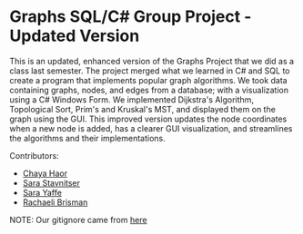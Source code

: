 # Graphs SQL/C# Group Project - Updated Version

This is an updated, enhanced version of the Graphs Project that we did as a class last semester.
The project merged what we learned in C# and SQL to create a program that implements popular graph algorithms.
We took data containing graphs, nodes, and edges from a database; with a visualization using a C# Windows Form.
We implemented Dijkstra's Algorithm, Topological Sort, Prim's and Kruskal's MST, 
and displayed them on the graph using the GUI.
This improved version updates the node coordinates when a new node is added, 
has a clearer GUI visualization, and streamlines the algorithms and their implementations.

Contributors:

- [Chaya Haor](https://github.com/chayahaor)
- [Sara Stavnitser](https://github.com/sarastavnitser)
- [Sara Yaffe](https://github.com/SaraYaffe)
- [Rachaeli Brisman](https://github.com/RachelBrisman)

NOTE: Our gitignore came from [here](https://github.com/github/gitignore/blob/main/VisualStudio.gitignore)
